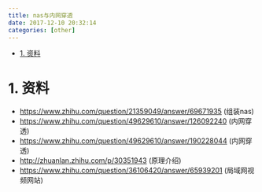 ```yaml
---
title: nas与内网穿透
date: 2017-12-10 20:32:14
categories: [other]
---
```



<!-- TOC -->

- [1. 资料](#1-资料)

<!-- /TOC -->


<a id="markdown-1-资料" name="1-资料"></a>
# 1. 资料
* https://www.zhihu.com/question/21359049/answer/69671935 (组装nas)
* https://www.zhihu.com/question/49629610/answer/126092240 (内网穿透)
* https://www.zhihu.com/question/49629610/answer/190228044 (内网穿透)
* http://zhuanlan.zhihu.com/p/30351943 (原理介绍) 
* https://www.zhihu.com/question/36106420/answer/65939201 (局域网视频网站)

